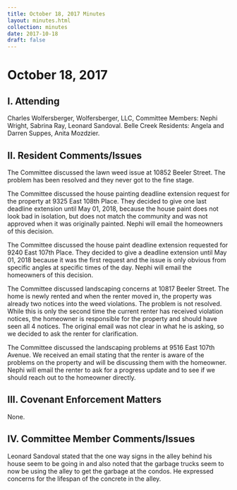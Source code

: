 ```yaml
---
title: October 18, 2017 Minutes
layout: minutes.html
collection: minutes
date: 2017-10-18
draft: false
---
```

# October 18, 2017

## I. Attending
Charles Wolfersberger, Wolfersberger, LLC, Committee Members: Nephi Wright, Sabrina Ray, Leonard Sandoval. Belle Creek Residents: Angela and Darren Suppes, Anita Mozdzier.

## II. Resident Comments/Issues
The Committee discussed the lawn weed issue at 10852 Beeler Street. The problem has been resolved and they never got to the fine stage.

The Committee discussed the house painting deadline extension request for the property at 9325 East 108th Place.  They decided to give one last deadline extension until May 01, 2018, because the house paint does not look bad in isolation, but does not match the community and was not approved when it was originally painted. Nephi will email the homeowners of this decision.

The Committee discussed the house paint deadline extension requested for 9240 East 107th Place. They decided to give a deadline extension until May 01, 2018 because it was the first request and the issue is only obvious from specific angles at specific times of the day.  Nephi will email the homeowners of this decision.

The Committee discussed landscaping concerns at 10817 Beeler Street. The home is newly rented and when the renter moved in, the property was already two notices into the weed violations. The problem is not resolved. While this is only the second time the current renter has received violation notices, the homeowner is responsible for the property and should have seen all 4 notices. The original email was not clear in what he is asking, so we decided to ask the renter for clarification.

The Committee discussed the landscaping problems at 9516 East 107th Avenue. We received an email stating that the renter is aware of the problems on the property and will be discussing them with the homeowner. Nephi will email the renter to ask for a progress update and to see if we should reach out to the homeowner directly.

## III. Covenant Enforcement Matters
None.

## IV. Committee Member Comments/Issues
Leonard Sandoval stated that the one way signs in the alley behind his house seem to be going in and also noted that the garbage trucks seem to now be using the alley to get the garbage at the condos. He expressed concerns for the lifespan of the concrete in the alley. 